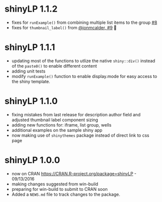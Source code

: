 # shinyLP 1.1.2

* fixes for `runExample()` from combining multiple list items to the group [#8](https://github.com/jasdumas/shinyLP/issues/8)
* fixes for `thumbnail_label()` from [@jonmcalder, #9](https://github.com/jasdumas/shinyLP/pull/9) :pray:

# shinyLP 1.1.1

* updating most of the functions to utlize the native `shiny::div()` instead of the `paste0()` to enable different content
* adding unit tests
* modify `runExample()` function to enable display.mode for easy access to the shiny template.


# shinyLP 1.1.0

* fixing mistakes from last release for description author field and adjusted thumbnail label component sizing
* adding new functions for: iframe, list group, wells
* additional examples on the sample shiny app
* now making use of `shinythemes` package instead of direct link to css page


# shinyLP 1.0.0

* now on CRAN https://CRAN.R-project.org/package=shinyLP - 09/13/2016
* making changes suggested from win-build
* preparing for win-build to submit to CRAN soon
* Added a `NEWS.md` file to track changes to the package.



